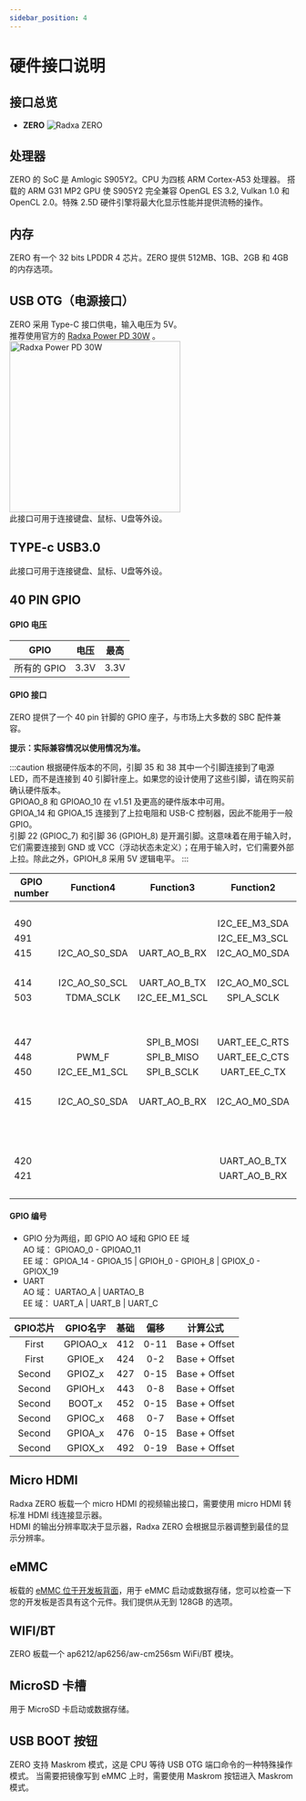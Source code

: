 ```yaml
---
sidebar_position: 4
---
```


# 硬件接口说明

<!-- 以下接口如果没有就删除，如果有的接口没有列出来，就加上去 -->

## 接口总览

- **ZERO**
  ![Radxa ZERO](/img/zero/zero/Zero_ports.webp)

## 处理器

ZERO 的 SoC 是 Amlogic S905Y2。CPU 为四核 ARM Cortex-A53 处理器。 搭载的 ARM G31 MP2 GPU 使 S905Y2 完全兼容 OpenGL ES 3.2, Vulkan 1.0 和 OpenCL 2.0。特殊 2.5D 硬件引擎将最大化显示性能并提供流畅的操作。

## 内存

ZERO 有一个 32 bits LPDDR 4 芯片。ZERO 提供 512MB、1GB、2GB 和 4GB 的内存选项。

## USB OTG（电源接口）

ZERO 采用 Type-C 接口供电，输入电压为 5V。  
推荐使用官方的 [Radxa Power PD 30W](../accessories/pd-30w) 。<img src="/img/accessories/pd-30w.webp" alt="Radxa Power PD 30W" width="300" />  
此接口可用于连接键盘、鼠标、U盘等外设。

## TYPE-c USB3.0

此接口可用于连接键盘、鼠标、U盘等外设。

## 40 PIN GPIO

#### GPIO 电压

| GPIO        | 电压 | 最高 |
| ----------- | ---- | ---- |
| 所有的 GPIO | 3.3V | 3.3V |

#### GPIO 接口

ZERO 提供了一个 40 pin 针脚的 GPIO 座子，与市场上大多数的 SBC 配件兼容。

**提示：实际兼容情况以使用情况为准。**

<div className='gpio_style'>

:::caution
根据硬件版本的不同，引脚 35 和 38 其中一个引脚连接到了电源 LED，而不是连接到 40 引脚针座上。如果您的设计使用了这些引脚，请在购买前确认硬件版本。  
GPIOAO_8 和 GPIOAO_10 在 v1.51 及更高的硬件版本中可用。  
GPIOA_14 和 GPIOA_15 连接到了上拉电阻和 USB-C 控制器，因此不能用于一般 GPIO。  
引脚 22 (GPIOC_7) 和引脚 36 (GPIOH_8) 是开漏引脚。这意味着在用于输入时，它们需要连接到 GND 或 VCC（浮动状态未定义）；在用于输入时，它们需要外部上拉。除此之外，GPIOH_8 采用 5V 逻辑电平。
:::

| GPIO number |   Function4   |   Function3   |   Function2   | Function1  |               Pin#               |              Pin#               | Function1  |                  Function2                  |   Function3   |   Function4   | GPIO number |
| ----------- | :-----------: | :-----------: | :-----------: | :--------: | :------------------------------: | :-----------------------------: | :--------: | :-----------------------------------------: | :-----------: | :-----------: | ----------- |
|             |               |               |               |   +3.3V    | <div className='yellow'>1</div>  |  <div className='red'>2</div>   |   +5.0V    |                                             |               |               |             |
| 490         |               |               | I2C_EE_M3_SDA |  GPIOA_14  |  <div className='green'>3</div>  |  <div className='red'>4</div>   |   +5.0V    |                                             |               |               |             |
| 491         |               |               | I2C_EE_M3_SCL |  GPIOA_15  |  <div className='green'>5</div>  | <div className='black'>6</div>  |    GND     |                                             |               |               |             |
| 415         | I2C_AO_S0_SDA | UART_AO_B_RX  | I2C_AO_M0_SDA |  GPIOAO_3  |  <div className='green'>7</div>  | <div className='green'>8</div>  |  GPIOAO_0  | <div className='orange'>UART_AO_A_TXD</div> |               |               | 412         |
|             |               |               |               |    GND     |  <div className='black'>9</div>  | <div className='green'>10</div> |  GPIOAO_1  | <div className='orange'>UART_AO_A_RXD</div> |               |               | 413         |
| 414         | I2C_AO_S0_SCL | UART_AO_B_TX  | I2C_AO_M0_SCL |  GPIOAO_2  | <div className='green'>11</div>  | <div className='green'>12</div> |  GPIOX_9   |                 SPI_A_MISO                  |    TDMA_D0    |               | 501         |
| 503         |   TDMA_SCLK   | I2C_EE_M1_SCL |  SPI_A_SCLK   |  GPIOX_11  | <div className='green'>13</div>  | <div className='black'>14</div> |    GND     |                                             |               |               |             |
|             |               |               |               | SARADC_CH1 | <div className='green'>15</div>  | <div className='green'>16</div> |  GPIOX_10  |                  SPI_A_SS0                  | I2C_EE_M1_SDA |    TDMA_FS    | 502         |
|             |               |               |               |   +3.3V    | <div className='yellow'>17</div> | <div className='green'>18</div> |  GPIOX_8   |                 SPI_A_MOSI                  |     PWM_C     |    TDMA_D1    | 500         |
| 447         |               |  SPI_B_MOSI   | UART_EE_C_RTS |  GPIOH_4   | <div className='green'>19</div>  | <div className='black'>20</div> |    GND     |                                             |               |               |             |
| 448         |     PWM_F     |  SPI_B_MISO   | UART_EE_C_CTS |  GPIOH_5   | <div className='green'>21</div>  | <div className='green'>22</div> |  GPIOC_7   |                                             |               |               | 475         |
| 450         | I2C_EE_M1_SCL |  SPI_B_SCLK   | UART_EE_C_TX  |  GPIOH_7   | <div className='green'>23</div>  | <div className='green'>24</div> |  GPIOH_6   |                UART_EE_C_RX                 |   SPI_B_SS0   | I2C_EE_M1_SDA | 449         |
|             |               |               |               |    GND     | <div className='black'>25</div>  | <div className='green'>26</div> | SARADC_CH2 |                                             |               |               |             |
| 415         | I2C_AO_S0_SDA | UART_AO_B_RX  | I2C_AO_M0_SDA |  GPIOAO_3  |  <div className='blue'>27</div>  | <div className='blue'>28</div>  |  GPIOAO_2  |                I2C_AO_M0_SCL                | UART_AO_B_TX  | I2C_AO_S0_SCL | 414         |
|             |               |               |               |     NC     | <div className='green'>29</div>  | <div className='black'>30</div> |    GND     |                                             |               |               |             |
|             |               |               |               |     NC     | <div className='green'>31</div>  | <div className='green'>32</div> |  GPIOAO_4  |                   PWMAO_C                   |               |               | 416         |
|             |               |               |               |     NC     | <div className='green'>33</div>  | <div className='black'>34</div> |    GND     |                                             |               |               |             |
| 420         |               |               | UART_AO_B_TX  |  GPIOAO_8  | <div className='green'>35</div>  | <div className='green'>36</div> |  GPIOH_8   |                                             |               |               | 451         |
| 421         |               |               | UART_AO_B_RX  |  GPIOAO_9  | <div className='green'>37</div>  | <div className='green'>38</div> | GPIOAO_10  |                   PWMAO_D                   |               |               | 422         |
|             |               |               |               |    GND     | <div className='black'>39</div>  | <div className='green'>40</div> | GPIOAO_11  |                   PWMAO_A                   |               |               | 423         |

</div>

#### GPIO 编号

- GPIO 分为两组，即 GPIO AO 域和 GPIO EE 域  
  AO 域： GPIOAO_0 - GPIOAO_11  
  EE 域： GPIOA_14 - GPIOA_15 | GPIOH_0 - GPIOH_8 | GPIOX_0 - GPIOX_19
- UART  
  AO 域： UARTAO_A | UARTAO_B  
  EE 域： UART_A | UART_B | UART_C

| GPIO芯片 | GPIO名字 | 基础 | 偏移 |   计算公式    |
| :------: | :------: | :--: | :--: | :-----------: |
|  First   | GPIOAO_x | 412  | 0-11 | Base + Offset |
|  First   | GPIOE_x  | 424  | 0-2  | Base + Offset |
|  Second  | GPIOZ_x  | 427  | 0-15 | Base + Offset |
|  Second  | GPIOH_x  | 443  | 0-8  | Base + Offset |
|  Second  |  BOOT_x  | 452  | 0-15 | Base + Offset |
|  Second  | GPIOC_x  | 468  | 0-7  | Base + Offset |
|  Second  | GPIOA_x  | 476  | 0-15 | Base + Offset |
|  Second  | GPIOX_x  | 492  | 0-19 | Base + Offset |

## Micro HDMI

Radxa ZERO 板载一个 micro HDMI 的视频输出接口，需要使用 micro HDMI 转标准 HDMI 线连接显示器。  
HDMI 的输出分辨率取决于显示器，Radxa ZERO 会根据显示器调整到最佳的显示分辨率。

## eMMC

板载的 [eMMC 位于开发板背面](../hardware-design/hardware-interface#接口总览)，用于 eMMC 启动或数据存储，您可以检查一下您的开发板是否具有这个元件。我们提供从无到 128GB 的选项。

## WIFI/BT

ZERO 板载一个 ap6212/ap6256/aw-cm256sm WiFi/BT 模块。

## MicroSD 卡槽

用于 MicroSD 卡启动或数据存储。

## USB BOOT 按钮

ZERO 支持 Maskrom 模式，这是 CPU 等待 USB OTG 端口命令的一种特殊操作模式。
当需要把镜像写到 eMMC 上时，需要使用 Maskrom 按钮进入 Maskrom 模式。
